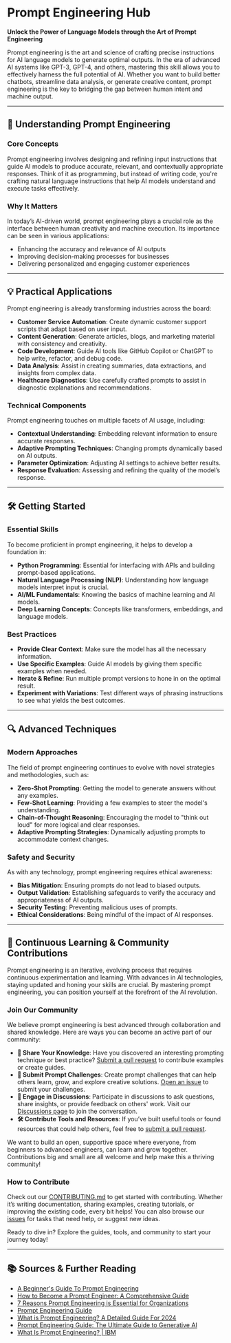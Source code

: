 # Prompt Engineering Hub

**Unlock the Power of Language Models through the Art of Prompt Engineering**

Prompt engineering is the art and science of crafting precise instructions for AI language models to generate optimal outputs. In the era of advanced AI systems like GPT-3, GPT-4, and others, mastering this skill allows you to effectively harness the full potential of AI. Whether you want to build better chatbots, streamline data analysis, or generate creative content, prompt engineering is the key to bridging the gap between human intent and machine output.

---

## 🚀 **Understanding Prompt Engineering**

### **Core Concepts**

Prompt engineering involves designing and refining input instructions that guide AI models to produce accurate, relevant, and contextually appropriate responses. Think of it as programming, but instead of writing code, you're crafting natural language instructions that help AI models understand and execute tasks effectively.

### **Why It Matters**

In today’s AI-driven world, prompt engineering plays a crucial role as the interface between human creativity and machine execution. Its importance can be seen in various applications:

- Enhancing the accuracy and relevance of AI outputs
- Improving decision-making processes for businesses
- Delivering personalized and engaging customer experiences

---

## 💡 **Practical Applications**

Prompt engineering is already transforming industries across the board:

- **Customer Service Automation**: Create dynamic customer support scripts that adapt based on user input.
- **Content Generation**: Generate articles, blogs, and marketing material with consistency and creativity.
- **Code Development**: Guide AI tools like GitHub Copilot or ChatGPT to help write, refactor, and debug code.
- **Data Analysis**: Assist in creating summaries, data extractions, and insights from complex data.
- **Healthcare Diagnostics**: Use carefully crafted prompts to assist in diagnostic explanations and recommendations.

### **Technical Components**

Prompt engineering touches on multiple facets of AI usage, including:

- **Contextual Understanding**: Embedding relevant information to ensure accurate responses.
- **Adaptive Prompting Techniques**: Changing prompts dynamically based on AI outputs.
- **Parameter Optimization**: Adjusting AI settings to achieve better results.
- **Response Evaluation**: Assessing and refining the quality of the model’s response.

---

## 🛠 **Getting Started**

### **Essential Skills**

To become proficient in prompt engineering, it helps to develop a foundation in:

- **Python Programming**: Essential for interfacing with APIs and building prompt-based applications.
- **Natural Language Processing (NLP)**: Understanding how language models interpret input is crucial.
- **AI/ML Fundamentals**: Knowing the basics of machine learning and AI models.
- **Deep Learning Concepts**: Concepts like transformers, embeddings, and language models.

### **Best Practices**

- **Provide Clear Context**: Make sure the model has all the necessary information.
- **Use Specific Examples**: Guide AI models by giving them specific examples when needed.
- **Iterate & Refine**: Run multiple prompt versions to hone in on the optimal result.
- **Experiment with Variations**: Test different ways of phrasing instructions to see what yields the best outcomes.

---

## 🔍 **Advanced Techniques**

### **Modern Approaches**

The field of prompt engineering continues to evolve with novel strategies and methodologies, such as:

- **Zero-Shot Prompting**: Getting the model to generate answers without any examples.
- **Few-Shot Learning**: Providing a few examples to steer the model's understanding.
- **Chain-of-Thought Reasoning**: Encouraging the model to "think out loud" for more logical and clear responses.
- **Adaptive Prompting Strategies**: Dynamically adjusting prompts to accommodate context changes.

### **Safety and Security**

As with any technology, prompt engineering requires ethical awareness:

- **Bias Mitigation**: Ensuring prompts do not lead to biased outputs.
- **Output Validation**: Establishing safeguards to verify the accuracy and appropriateness of AI outputs.
- **Security Testing**: Preventing malicious uses of prompts.
- **Ethical Considerations**: Being mindful of the impact of AI responses.

---

## 🌟 **Continuous Learning & Community Contributions**

Prompt engineering is an iterative, evolving process that requires continuous experimentation and learning. With advances in AI technologies, staying updated and honing your skills are crucial. By mastering prompt engineering, you can position yourself at the forefront of the AI revolution.

### **Join Our Community**

We believe prompt engineering is best advanced through collaboration and shared knowledge. Here are ways you can become an active part of our community:

- **📢 Share Your Knowledge**: Have you discovered an interesting prompting technique or best practice? [Submit a pull request](https://github.com/anaconda/prompt-engineering-hub/pulls) to contribute examples or create guides.
- **🚀 Submit Prompt Challenges**: Create prompt challenges that can help others learn, grow, and explore creative solutions. [Open an issue](https://github.com/anaconda/prompt-engineering-hub/issues) to submit your challenges.
- **💬 Engage in Discussions**: Participate in discussions to ask questions, share insights, or provide feedback on others' work. Visit our [Discussions page](https://github.com/anaconda/prompt-engineering-hub/discussions) to join the conversation.
- **🛠 Contribute Tools and Resources**: If you’ve built useful tools or found resources that could help others, feel free to [submit a pull request](https://github.com/anaconda/prompt-engineering-hub/pulls).

We want to build an open, supportive space where everyone, from beginners to advanced engineers, can learn and grow together. Contributions big and small are all welcome and help make this a thriving community!

### **How to Contribute**

Check out our [CONTRIBUTING.md](./CONTRIBUTING.md) to get started with contributing. Whether it’s writing documentation, sharing examples, creating tutorials, or improving the existing code, every bit helps! You can also browse our [issues](https://github.com/anaconda/prompt-engineering-hub/issues) for tasks that need help, or suggest new ideas.

Ready to dive in? Explore the guides, tools, and community to start your journey today!

---

## 📚 **Sources & Further Reading**

- [A Beginner's Guide To Prompt Engineering](https://wandb.ai/mostafaibrahim17/ml-articles/reports/A-Beginner-s-Guide-To-Prompt-Engineering--Vmlldzo2MzE1NTg2)
- [How to Become a Prompt Engineer: A Comprehensive Guide](https://www.datacamp.com/blog/how-to-become-a-prompt-engineer)
- [7 Reasons Prompt Engineering is Essential for Organizations](https://inclusioncloud.com/insights/blog/prompt-engineering-organizations/)
- [Prompt Engineering Guide](https://www.promptingguide.ai)
- [What is Prompt Engineering? A Detailed Guide For 2024](https://www.datacamp.com/blog/what-is-prompt-engineering-the-future-of-ai-communication)
- [Prompt Engineering Guide: The Ultimate Guide to Generative AI](https://learnprompting.org/docs/introduction)
- [What Is Prompt Engineering? | IBM](https://www.ibm.com/topics/prompt-engineering)
